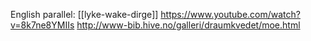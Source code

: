 English parallel: [[lyke-wake-dirge]]
https://www.youtube.com/watch?v=8k7ne8YMIIs
http://www-bib.hive.no/galleri/draumkvedet/moe.html